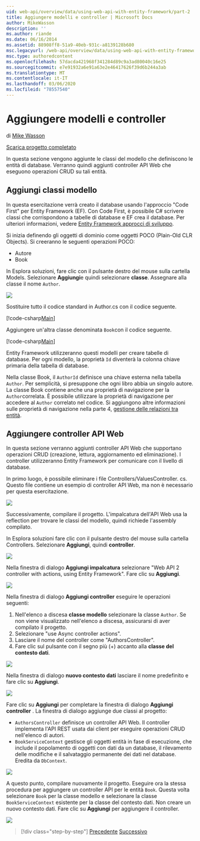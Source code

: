 ```yaml
---
uid: web-api/overview/data/using-web-api-with-entity-framework/part-2
title: Aggiungere modelli e controller | Microsoft Docs
author: MikeWasson
description: ''
ms.author: riande
ms.date: 06/16/2014
ms.assetid: 88908ff8-51a9-40eb-931c-a8139128b680
msc.legacyurl: /web-api/overview/data/using-web-api-with-entity-framework/part-2
msc.type: authoredcontent
ms.openlocfilehash: 57dacda421968f341284d89c9a3ad80040c16e25
ms.sourcegitcommit: e7e91932a6e91a63e2e46417626f39d6b244a3ab
ms.translationtype: MT
ms.contentlocale: it-IT
ms.lasthandoff: 03/06/2020
ms.locfileid: "78557540"
---
```

# <a name="add-models-and-controllers"></a>Aggiungere modelli e controller

di [Mike Wasson](https://github.com/MikeWasson)

[Scarica progetto completato](https://github.com/MikeWasson/BookService)

In questa sezione vengono aggiunte le classi del modello che definiscono le entità di database. Verranno quindi aggiunti controller API Web che eseguono operazioni CRUD su tali entità.

## <a name="add-model-classes"></a>Aggiungi classi modello

In questa esercitazione verrà creato il database usando l'approccio "Code First" per Entity Framework (EF). Con Code First, è possibile C# scrivere classi che corrispondono a tabelle di database e EF crea il database. Per ulteriori informazioni, vedere [Entity Framework approcci di sviluppo](https://msdn.microsoft.com/library/ms178359%28v=vs.110%29.aspx#dbfmfcf).

Si inizia definendo gli oggetti di dominio come oggetti POCO (Plain-Old CLR Objects). Si creeranno le seguenti operazioni POCO:

- Autore
- Book

In Esplora soluzioni, fare clic con il pulsante destro del mouse sulla cartella Models. Selezionare **Aggiungi**e quindi selezionare **classe**. Assegnare alla classe il nome `Author`.

![](part-2/_static/image1.png)

Sostituire tutto il codice standard in Author.cs con il codice seguente.

[!code-csharp[Main](part-2/samples/sample1.cs)]

Aggiungere un'altra classe denominata `Book`con il codice seguente.

[!code-csharp[Main](part-2/samples/sample2.cs)]

Entity Framework utilizzeranno questi modelli per creare tabelle di database. Per ogni modello, la proprietà `Id` diventerà la colonna chiave primaria della tabella di database.

Nella classe Book, il `AuthorId` definisce una chiave esterna nella tabella `Author`. Per semplicità, si presuppone che ogni libro abbia un singolo autore. La classe Book contiene anche una proprietà di navigazione per la `Author`correlata. È possibile utilizzare la proprietà di navigazione per accedere al `Author` correlato nel codice. Si aggiungono altre informazioni sulle proprietà di navigazione nella parte 4, [gestione delle relazioni tra entità](part-4.md).

## <a name="add-web-api-controllers"></a>Aggiungere controller API Web

In questa sezione verranno aggiunti controller API Web che supportano operazioni CRUD (creazione, lettura, aggiornamento ed eliminazione). I controller utilizzeranno Entity Framework per comunicare con il livello di database.

In primo luogo, è possibile eliminare i file Controllers/ValuesController. cs. Questo file contiene un esempio di controller API Web, ma non è necessario per questa esercitazione.

![](part-2/_static/image2.png)

Successivamente, compilare il progetto. L'impalcatura dell'API Web usa la reflection per trovare le classi del modello, quindi richiede l'assembly compilato.

In Esplora soluzioni fare clic con il pulsante destro del mouse sulla cartella Controllers. Selezionare **Aggiungi**, quindi **controller**.

![](part-2/_static/image3.png)

Nella finestra di dialogo **Aggiungi impalcatura** selezionare "Web API 2 controller with actions, using Entity Framework". Fare clic su **Aggiungi**.

![](part-2/_static/image4.png)

Nella finestra di dialogo **Aggiungi controller** eseguire le operazioni seguenti:

1. Nell'elenco a discesa **classe modello** selezionare la classe `Author`. Se non viene visualizzato nell'elenco a discesa, assicurarsi di aver compilato il progetto.
2. Selezionare "use Async controller actions".
3. Lasciare il nome del controller come &quot;AuthorsController&quot;.
4. Fare clic sul pulsante con il segno più (+) accanto alla **classe del contesto dati**.

![](part-2/_static/image5.png)

Nella finestra di dialogo **nuovo contesto dati** lasciare il nome predefinito e fare clic su **Aggiungi**.

![](part-2/_static/image6.png)

Fare clic su **Aggiungi** per completare la finestra di dialogo **Aggiungi controller** . La finestra di dialogo aggiunge due classi al progetto:

- `AuthorsController` definisce un controller API Web. Il controller implementa l'API REST usata dai client per eseguire operazioni CRUD nell'elenco di autori.
- `BookServiceContext` gestisce gli oggetti entità in fase di esecuzione, che include il popolamento di oggetti con dati da un database, il rilevamento delle modifiche e il salvataggio permanente dei dati nel database. Eredita da `DbContext`.

![](part-2/_static/image7.png)

A questo punto, compilare nuovamente il progetto. Eseguire ora la stessa procedura per aggiungere un controller API per le entità `Book`. Questa volta selezionare `Book` per la classe modello e selezionare la classe `BookServiceContext` esistente per la classe del contesto dati. Non creare un nuovo contesto dati. Fare clic su **Aggiungi** per aggiungere il controller.

![](part-2/_static/image8.png)

> [!div class="step-by-step"]
> [Precedente](part-1.md)
> [Successivo](part-3.md)
